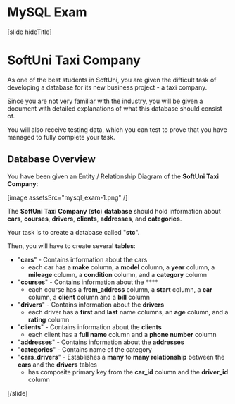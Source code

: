 # MySQL Exam
[slide hideTitle]
# SoftUni Taxi Company

As one of the best students in SoftUni, you are given the difficult task of developing a database for its new business project - a taxi company. 

Since you are not very familiar with the industry, you will be given a document with detailed explanations of what this database should consist of. 

You will also receive testing data, which you can test to prove that you have managed to fully complete your task.

## Database Overview
You have been given an Entity / Relationship Diagram of the **SoftUni Taxi Company**:

[image assetsSrc="mysql_exam-1.png" /]

The **SoftUni Taxi Company** (**stc**) **database** should hold information about **cars**, **courses**, **drivers**, **clients**, **addresses**, and **categories**.

Your task is to create a database called "**stc**". 

Then, you will have to create several **tables**:

- "**cars**" - Contains information about the cars
  - each car has a **make** column, a **model** column, a **year** column, a **mileage** column, a **condition** column, and a **category** column
- "**courses**" - Contains information about the ****
   - each course has a **from_address** column, a **start** column, a **car** column, a **client** column and a **bill** column
- "**drivers**" - Contains information about the **drivers**
   - each driver has a **first** and **last** name columns, an **age** column, and a **rating** column
- "**clients**" - Contains information about the **clients**
   - each client has a **full name** column and a **phone number** column
- "**addresses**" - Contains information about the **addresses**
- "**categories**" - Contains name of the category
- "**cars_drivers**" - Establishes a **many** to **many relationship** between the **cars** and the **drivers** tables
   - has composite primary key from the **car_id** column and the **driver_id** column



[/slide]